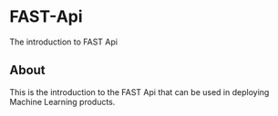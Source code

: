 # FAST-Api
The introduction to FAST Api

## About

This is the introduction to the FAST Api that can be used in deploying Machine Learning products.
